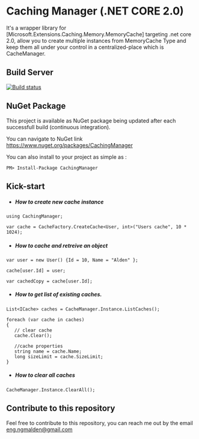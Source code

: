 # Caching Manager (.NET CORE 2.0)

It's a wrapper library for [Microsoft.Extensions.Caching.Memory.MemoryCache] targeting .net core 2.0, allow you to create multiple instances from MemoryCache Type and keep them all under your control in a centralized-place which is CacheManager.


## Build Server

 [![Build status](https://ci.appveyor.com/api/projects/status/a3uxxqdk0e6incv1?svg=true)](https://ci.appveyor.com/project/almez/cachingmanager-kw9tl)


## NuGet Package

This project is available as NuGet package being updated after each successfull build (continuous integration).

You can navigate to NuGet link  https://www.nuget.org/packages/CachingManager

You can also install to your project as simple as :

```
PM> Install-Package CachingManager
```


 ## Kick-start

 * ##### How to create new cache instance
 ```
 using CachingManager;
 
 var cache = CacheFactory.CreateCache<User, int>("Users cache", 10 * 1024);
 ```
 
* ##### How to cache and retreive an object
 ```
 var user = new User() {Id = 10, Name = "Alden" };
 
 cache[user.Id] = user;
 
 var cachedCopy = cache[user.Id];
  ```
  
* ##### How to get list of existing caches.
 ```
List<ICache> caches = CacheManager.Instance.ListCaches();

foreach (var cache in caches)
{
    // clear cache
    cache.Clear();

    //cache properties
    string name = cache.Name;
    long sizeLimit = cache.SizeLimit;
}
  ```
  
* ##### How to clear all caches
 ```
 CacheManager.Instance.ClearAll();
 ```

## Contribute to this repository
Feel free to contribute to this repository, you can reach me out by the email eng.ngmalden@gmail.com

